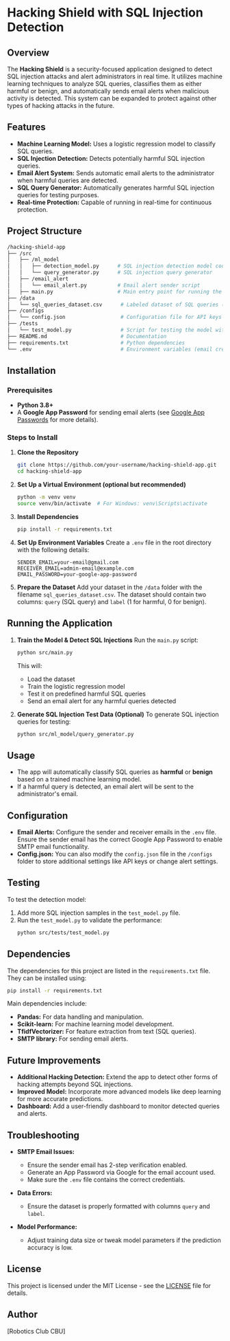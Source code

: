 # Hacking Shield with SQL Injection Detection

## Overview
The **Hacking Shield** is a security-focused application designed to detect SQL injection attacks and alert administrators in real time. It utilizes machine learning techniques to analyze SQL queries, classifies them as either harmful or benign, and automatically sends email alerts when malicious activity is detected. This system can be expanded to protect against other types of hacking attacks in the future.

## Features
- **Machine Learning Model:** Uses a logistic regression model to classify SQL queries.
- **SQL Injection Detection:** Detects potentially harmful SQL injection queries.
- **Email Alert System:** Sends automatic email alerts to the administrator when harmful queries are detected.
- **SQL Query Generator:** Automatically generates harmful SQL injection queries for testing purposes.
- **Real-time Protection:** Capable of running in real-time for continuous protection.

## Project Structure
```bash
/hacking-shield-app
├── /src
│   ├── /ml_model
│   │   ├── detection_model.py      # SQL injection detection model code
│   │   └── query_generator.py      # SQL injection query generator
│   ├── /email_alert
│   │   └── email_alert.py          # Email alert sender script
│   ├── main.py                     # Main entry point for running the app
├── /data
│   └── sql_queries_dataset.csv      # Labeled dataset of SQL queries (benign and harmful)
├── /configs
│   └── config.json                  # Configuration file for API keys and email settings
├── /tests
│   └── test_model.py                # Script for testing the model with queries
├── README.md                        # Documentation
├── requirements.txt                 # Python dependencies
└── .env                             # Environment variables (email credentials)
```

## Installation

### Prerequisites
- **Python 3.8+**
- A **Google App Password** for sending email alerts (see [Google App Passwords](https://support.google.com/mail/answer/185833?hl=en) for more details).

### Steps to Install

1. **Clone the Repository**
   ```bash
   git clone https://github.com/your-username/hacking-shield-app.git
   cd hacking-shield-app
   ```

2. **Set Up a Virtual Environment (optional but recommended)**
   ```bash
   python -m venv venv
   source venv/bin/activate  # For Windows: venv\Scripts\activate
   ```

3. **Install Dependencies**
   ```bash
   pip install -r requirements.txt
   ```

4. **Set Up Environment Variables**
   Create a `.env` file in the root directory with the following details:
   ```
   SENDER_EMAIL=your-email@gmail.com
   RECEIVER_EMAIL=admin-email@example.com
   EMAIL_PASSWORD=your-google-app-password
   ```

5. **Prepare the Dataset**
   Add your dataset in the `/data` folder with the filename `sql_queries_dataset.csv`. The dataset should contain two columns: `query` (SQL query) and `label` (1 for harmful, 0 for benign).

## Running the Application

1. **Train the Model & Detect SQL Injections**
   Run the `main.py` script:
   ```bash
   python src/main.py
   ```
   This will:
   - Load the dataset
   - Train the logistic regression model
   - Test it on predefined harmful SQL queries
   - Send an email alert for any harmful queries detected

2. **Generate SQL Injection Test Data (Optional)**
   To generate SQL injection queries for testing:
   ```bash
   python src/ml_model/query_generator.py
   ```

## Usage

- The app will automatically classify SQL queries as **harmful** or **benign** based on a trained machine learning model.
- If a harmful query is detected, an email alert will be sent to the administrator's email.

## Configuration
- **Email Alerts:** Configure the sender and receiver emails in the `.env` file. Ensure the sender email has the correct Google App Password to enable SMTP email functionality.
- **Config.json:** You can also modify the `config.json` file in the `/configs` folder to store additional settings like API keys or change alert settings.

## Testing
To test the detection model:
1. Add more SQL injection samples in the `test_model.py` file.
2. Run the `test_model.py` to validate the performance:
   ```bash
   python src/tests/test_model.py
   ```

## Dependencies
The dependencies for this project are listed in the `requirements.txt` file. They can be installed using:
```bash
pip install -r requirements.txt
```
Main dependencies include:
- **Pandas:** For data handling and manipulation.
- **Scikit-learn:** For machine learning model development.
- **TfidfVectorizer:** For feature extraction from text (SQL queries).
- **SMTP library:** For sending email alerts.
  
## Future Improvements
- **Additional Hacking Detection:** Extend the app to detect other forms of hacking attempts beyond SQL injections.
- **Improved Model:** Incorporate more advanced models like deep learning for more accurate predictions.
- **Dashboard:** Add a user-friendly dashboard to monitor detected queries and alerts.

## Troubleshooting

- **SMTP Email Issues:**
  - Ensure the sender email has 2-step verification enabled.
  - Generate an App Password via Google for the email account used.
  - Make sure the `.env` file contains the correct credentials.
  
- **Data Errors:**
  - Ensure the dataset is properly formatted with columns `query` and `label`.
  
- **Model Performance:**
  - Adjust training data size or tweak model parameters if the prediction accuracy is low.

## License
This project is licensed under the MIT License - see the [LICENSE](LICENSE) file for details.

## Author
[Robotics Club CBU]

